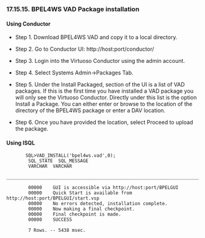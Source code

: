 <div id="bpelvadinstall" class="section">

<div class="titlepage">

<div>

<div>

### 17.15.15. BPEL4WS VAD Package installation

</div>

</div>

</div>

<div id="bpelvadinstall_conductor" class="section">

<div class="titlepage">

<div>

<div>

#### Using Conductor

</div>

</div>

</div>

<div class="itemizedlist">

- Step 1. Download BPEL4WS VAD and copy it to a local directory.

- Step 2. Go to Conductor UI: http://host:port/conductor/

- Step 3. Login into the Virtuoso Conductor using the admin account.

- Step 4. Select Systems Admin-\>Packages Tab.

- Step 5. Under the Install Packaged, section of the UI is a list of VAD
  packages. If this is the first time you have installed a VAD package
  you will only see the Virtuoso Conductor. Directly under this list is
  the option Install a Package. You can either enter or browse to the
  location of the directory of the BPEL4WS package or enter a DAV
  location.

- Step 6. Once you have provided the location, select Proceed to upload
  the package.

</div>

</div>

<div id="bpelvadinstall_isql" class="section">

<div class="titlepage">

<div>

<div>

#### Using ISQL

</div>

</div>

</div>

``` programlisting
       SQL>VAD_INSTALL('bpel4ws.vad',0);
        SQL_STATE  SQL_MESSAGE
        VARCHAR  VARCHAR
        _______________________________________________________________________________

        00000    GUI is accessible via http://host:port/BPELGUI
        00000    Quick Start is available from http://host:port/BPELGUI/start.vsp
        00000    No errors detected, installation complete.
        00000    Now making a final checkpoint.
        00000    Final checkpoint is made.
        00000    SUCCESS

        7 Rows. -- 5438 msec.
       
```

</div>

</div>
